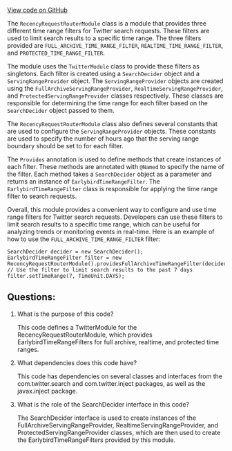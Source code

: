 [View code on GitHub](https://github.com/misbahsy/the-algorithm/src/java/com/twitter/search/earlybird_root/routers/RecencyRequestRouterModule.java)

The `RecencyRequestRouterModule` class is a module that provides three different time range filters for Twitter search requests. These filters are used to limit search results to a specific time range. The three filters provided are `FULL_ARCHIVE_TIME_RANGE_FILTER`, `REALTIME_TIME_RANGE_FILTER`, and `PROTECTED_TIME_RANGE_FILTER`. 

The module uses the `TwitterModule` class to provide these filters as singletons. Each filter is created using a `SearchDecider` object and a `ServingRangeProvider` object. The `ServingRangeProvider` objects are created using the `FullArchiveServingRangeProvider`, `RealtimeServingRangeProvider`, and `ProtectedServingRangeProvider` classes respectively. These classes are responsible for determining the time range for each filter based on the `SearchDecider` object passed to them.

The `RecencyRequestRouterModule` class also defines several constants that are used to configure the `ServingRangeProvider` objects. These constants are used to specify the number of hours ago that the serving range boundary should be set to for each filter.

The `Provides` annotation is used to define methods that create instances of each filter. These methods are annotated with `@Named` to specify the name of the filter. Each method takes a `SearchDecider` object as a parameter and returns an instance of `EarlybirdTimeRangeFilter`. The `EarlybirdTimeRangeFilter` class is responsible for applying the time range filter to search requests.

Overall, this module provides a convenient way to configure and use time range filters for Twitter search requests. Developers can use these filters to limit search results to a specific time range, which can be useful for analyzing trends or monitoring events in real-time. Here is an example of how to use the `FULL_ARCHIVE_TIME_RANGE_FILTER` filter:

```
SearchDecider decider = new SearchDecider();
EarlybirdTimeRangeFilter filter = new RecencyRequestRouterModule().providesFullArchiveTimeRangeFilter(decider);
// Use the filter to limit search results to the past 7 days
filter.setTimeRange(7, TimeUnit.DAYS);
```
## Questions: 
 1. What is the purpose of this code?
    
    This code defines a TwitterModule for the RecencyRequestRouterModule, which provides EarlybirdTimeRangeFilters for full archive, realtime, and protected time ranges.

2. What dependencies does this code have?
    
    This code has dependencies on several classes and interfaces from the com.twitter.search and com.twitter.inject packages, as well as the javax.inject package.

3. What is the role of the SearchDecider interface in this code?
    
    The SearchDecider interface is used to create instances of the FullArchiveServingRangeProvider, RealtimeServingRangeProvider, and ProtectedServingRangeProvider classes, which are then used to create the EarlybirdTimeRangeFilters provided by this module.